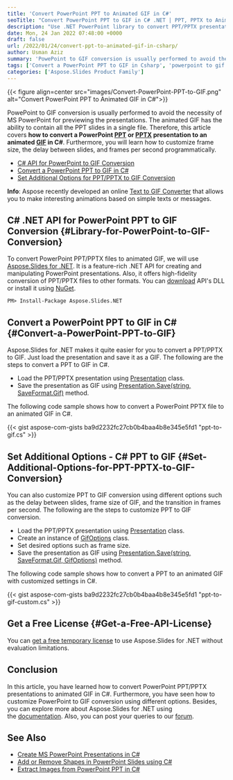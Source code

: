 ```yaml
---
title: 'Convert PowerPoint PPT to Animated GIF in C#'
seoTitle: "Convert PowerPoint PPT to GIF in C# .NET | PPT, PPTX to Animated GIF"
description: "Use .NET PowerPoint library to convert PPT/PPTX presentations to animated GIF using C#. Customize PPT to GIF conversion dynamically."
date: Mon, 24 Jan 2022 07:48:00 +0000
draft: false
url: /2022/01/24/convert-ppt-to-animated-gif-in-csharp/
author: Usman Aziz
summary: 'PowePoint to GIF conversion is usually performed to avoid the necessity of MS PowerPoint for previewing the presentations. The animated GIF has the ability to contain all the PPT slides in a single file. Therefore, this article covers **how to convert a PowerPoint [PPT][1] or [PPTX][2] presentation to an animated [GIF][3] in C#**. Furthermore, you will learn how to customize frame size, the delay between slides, and frames per second programmatically.'
tags: ['Convert a PowerPoint PPT to GIF in Csharp', 'powerpoint to gif csharp', 'ppt to gif csharp', 'pptx to gif csharp']
categories: ['Aspose.Slides Product Family']
---
```




{{< figure align=center src="images/Convert-PowerPoint-PPT-to-GIF.png" alt="Convert PowerPoint PPT to Animated GIF in C#">}}


PowePoint to GIF conversion is usually performed to avoid the necessity of MS PowerPoint for previewing the presentations. The animated GIF has the ability to contain all the PPT slides in a single file. Therefore, this article covers **how to convert a PowerPoint [PPT][4] or [PPTX][5] presentation to an animated [GIF][6] in C#**. Furthermore, you will learn how to customize frame size, the delay between slides, and frames per second programmatically.

*   [C# API for PowerPoint to GIF Conversion][7]
*   [Convert a PowerPoint PPT to GIF in C#][8]
*   [Set Additional Options for PPT/PPTX to GIF Conversion][9]

**Info**: Aspose recently developed an online [Text to GIF Converter][10] that allows you to make interesting animations based on simple texts or messages.

## C# .NET API for PowerPoint PPT to GIF Conversion {#Library-for-PowerPoint-to-GIF-Conversion}

To convert PowerPoint PPT/PPTX files to animated GIF, we will use [Aspose.Slides for .NET][11]. It is a feature-rich .NET API for creating and manipulating PowerPoint presentations. Also, it offers high-fidelity conversion of PPT/PPTX files to other formats. You can [download][12] API's DLL or install it using [NuGet][13].

```
PM> Install-Package Aspose.Slides.NET 
```

## Convert a PowerPoint PPT to GIF in C# {#Convert-a-PowerPoint-PPT-to-GIF}

Aspose.Slides for .NET makes it quite easier for you to convert a PPT/PPTX to GIF. Just load the presentation and save it as a GIF. The following are the steps to convert a PPT to GIF in C#.

*   Load the PPT/PPTX presentation using [Presentation][14] class.
*   Save the presentation as GIF using [Presentation.Save(string, SaveFormat.Gif)][15] method.

The following code sample shows how to convert a PowerPoint PPTX file to an animated GIF in C#.

{{< gist aspose-com-gists ba9d2232fc27cb0b4baa4b8e345e5fd1 "ppt-to-gif.cs" >}}

## Set Additional Options - C# PPT to GIF {#Set-Additional-Options-for-PPT-PPTX-to-GIF-Conversion}

You can also customize PPT to GIF conversion using different options such as the delay between slides, frame size of GIF, and the transition in frames per second. The following are the steps to customize PPT to GIF conversion.

*   Load the PPT/PPTX presentation using [Presentation][16] class.
*   Create an instance of [GifOptions][17] class.
*   Set desired options such as frame size.
*   Save the presentation as GIF using [Presentation.Save(string, SaveFormat.Gif, GifOptions)][18] method.

The following code sample shows how to convert a PPT to an animated GIF with customized settings in C#.

{{< gist aspose-com-gists ba9d2232fc27cb0b4baa4b8e345e5fd1 "ppt-to-gif-custom.cs" >}}

## Get a Free License {#Get-a-Free-API-License}

You can [get a free temporary license][19] to use Aspose.Slides for .NET without evaluation limitations.

## Conclusion

In this article, you have learned how to convert PowerPoint PPT/PPTX presentations to animated GIF in C#. Furthermore, you have seen how to customize PowerPoint to GIF conversion using different options. Besides, you can explore more about Aspose.Slides for .NET using the [documentation][20]. Also, you can post your queries to our [forum][21].

## See Also

*   [Create MS PowerPoint Presentations in C#][22]
*   [Add or Remove Shapes in PowerPoint Slides using C#][23]
*   [Extract Images from PowerPoint PPT in C#][24]




[1]: https://docs.fileformat.com/presentation/ppt/
[2]: https://docs.fileformat.com/presentation/pptx/
[3]: https://docs.fileformat.com/image/gif/
[4]: https://docs.fileformat.com/presentation/ppt/
[5]: https://docs.fileformat.com/presentation/pptx/
[6]: https://docs.fileformat.com/image/gif/
[7]: #Library-for-PowerPoint-to-GIF-Conversion
[8]: #Convert-a-PowerPoint-PPT-to-GIF
[9]: #Set-Additional-Options-for-PPT-PPTX-to-GIF-Conversion
[10]: https://products.aspose.app/slides/text-to-gif
[11]: https://products.aspose.com/slides/net
[12]: https://downloads.aspose.com/slides/net
[13]: https://www.nuget.org/packages/Aspose.Slides.Net
[14]: https://apireference.aspose.com/slides/net/aspose.slides/presentation
[15]: https://apireference.aspose.com/slides/net/aspose.slides.presentation/save/methods/5
[16]: https://apireference.aspose.com/slides/net/aspose.slides/presentation
[17]: https://apireference.aspose.com/slides/net/aspose.slides.export/gifoptions
[18]: https://apireference.aspose.com/slides/net/aspose.slides.presentation/save/methods/6
[19]: https://purchase.aspose.com/temporary-license
[20]: https://docs.aspose.com/slides/net/
[21]: https://forum.aspose.com/
[22]: https://blog.aspose.com/2020/12/04/create-powerpoint-presentations-in-csharp/
[23]: https://blog.aspose.com/2020/12/24/add-shapes-to-powerpoint-slides-in-csharp/
[24]: https://blog.aspose.com/2022/01/13/extract-images-from-ppt-in-csharp-net/




